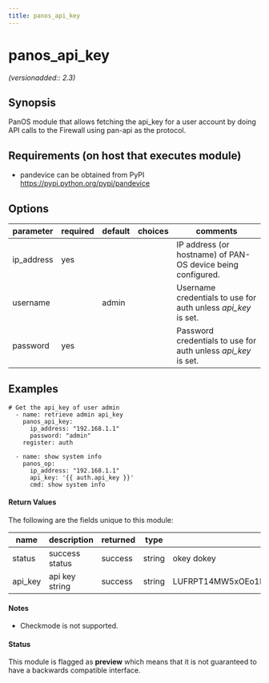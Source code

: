 ```yaml
---
title: panos_api_key
---
```

# panos_api_key

_(versionadded:: 2.3)_


## Synopsis

PanOS module that allows fetching the api_key for a user account by doing API calls to the Firewall using pan-api as the protocol.


## Requirements (on host that executes module)

- pandevice can be obtained from PyPI https://pypi.python.org/pypi/pandevice

## Options

| parameter | required | default | choices | comments |
| --- | --- | --- | --- | --- |
| ip_address | yes |  |  | IP address (or hostname) of PAN-OS device being configured. |
| username |  | admin |  | Username credentials to use for auth unless *api_key* is set. |
| password | yes |  |  | Password credentials to use for auth unless *api_key* is set. |

## Examples

    # Get the api_key of user admin
      - name: retrieve admin api_key
        panos_api_key:
          ip_address: "192.168.1.1"
          password: "admin"
        register: auth

      - name: show system info
        panos_op:
          ip_address: "192.168.1.1"
          api_key: '{{ auth.api_key }}'
          cmd: show system info
#### Return Values

The following are the fields unique to this module:

| name | description | returned | type | sample |
| --- | --- | --- | --- | --- |
| status | success status | success | string | okey dokey |
| api_key | api key string | success | string | LUFRPT14MW5xOEo1R09KVlBZNnpnemh0VHRBOWl6TGM9bXcwM3JHUGVhRlNiY0dCR0srNERUQT09 |

#### Notes

- Checkmode is not supported.



#### Status

This module is flagged as **preview** which means that it is not guaranteed to have a backwards compatible interface.

